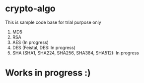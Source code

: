 # crypto-algo

This is sample code base for trial purpose only
1. MD5
2. RSA
3. AES (In progress)
4. DES (Feistal, DES: In progress)
5. SHA (SHA1, SHA224, SHA256, SHA384, SHA512): In progress

# Works in progress :)
